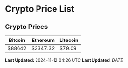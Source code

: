 # Crypto Price List

## Crypto Prices
| Bitcoin | Ethereum | Litecoin |
| ------- | -------- | -------- |
| $88642 | $3347.32 | $79.09 |
**Last Updated:** 2024-11-12 04:26 UTC
**Last Updated:** $DATE$
